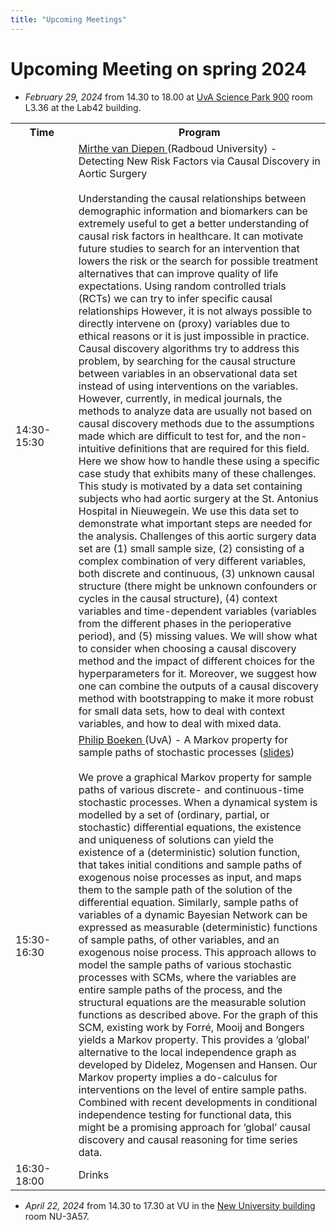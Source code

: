 ```yaml
---
title: "Upcoming Meetings"
---
```


# Upcoming Meeting on spring 2024 

* *February 29, 2024* from 14.30 to 18.00 at [UvA Science Park 900](https://www.uva.nl/en/shared-content/locaties/en/sciencepark/science-park.html) room L3.36 at the Lab42 building.

<div style="width: 100%; font-size: smaller; text-align: center; margin-bottom: 8px; margin-top: 8px;">
</div>

<table class="schedule">
    <tr>
        <th style="width:20%">Time</th>
        <th>Program</th>
    </tr>
    <tr class="talk">
        <td>14:30-15:30</td>
        <td> <a href="https://www.cs.ru.nl/staff/Mirthe.van.Diepen/"> Mirthe van Diepen </a> (Radboud University) - Detecting New Risk Factors via Causal Discovery in Aortic Surgery 
        <br>
        <br>
        Understanding the causal relationships between demographic information and biomarkers can be extremely useful to get a better understanding of causal risk factors in healthcare. It can motivate future studies to search for an intervention that lowers the risk or the search for possible treatment alternatives that can improve quality of life expectations. Using random controlled trials (RCTs) we can try to infer specific causal relationships However, it is not always possible to directly intervene on (proxy) variables due to ethical reasons or it is just impossible in practice. Causal discovery algorithms try to address this problem, by searching for the causal structure between variables in an observational data set instead of using interventions on the variables. However, currently, in medical journals, the methods to analyze data are usually not based on causal discovery methods due to the assumptions made which are difficult to test for, and the non-intuitive definitions that are required for this field. Here we show how to handle these using a specific case study that exhibits many of these challenges. This study is motivated by a data set containing subjects who had aortic surgery at the St. Antonius Hospital in Nieuwegein. We use this data set to demonstrate what important steps are needed for the analysis. Challenges of this aortic surgery data set are (1) small sample size, (2) consisting of a complex combination of very different variables, both discrete and continuous, (3) unknown causal structure (there might be unknown confounders or cycles in the causal structure), (4) context variables and time-dependent variables (variables from the different phases in the perioperative period), and (5) missing values. We will show what to consider when choosing a causal discovery method and the impact of different choices for the hyperparameters for it. Moreover, we suggest how one can combine the outputs of a causal discovery method with bootstrapping to make it more robust for small data sets, how to deal with context variables, and how to deal with mixed data.
        </td>
    </tr>
      <tr class="talk">
        <td>15:30-16:30</td>
        <td> <a href="https://philipboeken.github.io/"> Philip Boeken </a> (UvA) - A Markov property for sample paths of stochastic processes (<a href="/feb29-2024-boeken-markov.pdf">slides</a>) 
        <br>
        <br>
        We prove a graphical Markov property for sample paths of various discrete- and continuous-time stochastic processes. When a dynamical system is modelled by a set of (ordinary, partial, or stochastic) differential equations, the existence and uniqueness of solutions can yield the existence of a (deterministic) solution function, that takes initial conditions and sample paths of exogenous noise processes as input, and maps them to the sample path of the solution of the differential equation. Similarly, sample paths of variables of a dynamic Bayesian Network can be expressed as measurable (deterministic) functions of sample paths, of other variables, and an exogenous noise process. This approach allows to model the sample paths of various stochastic processes with SCMs, where the variables are entire sample paths of the process, and the structural equations are the measurable solution functions as described above. For the graph of this SCM, existing work by Forré, Mooij and Bongers yields a Markov property. This provides a ‘global’ alternative to the local independence graph as developed by Didelez, Mogensen and Hansen. Our Markov property implies a do-calculus for interventions on the level of entire sample paths. Combined with recent developments in conditional independence testing for functional data, this might be a promising approach for ‘global’ causal discovery and causal reasoning for time series data.
        </td>
</td>
    </tr>
    <tr class="drinks">
        <td>16:30-18:00</td>
        <td>Drinks</td>
    </tr>
</table>

* *April 22, 2024* from 14.30 to 17.30 at VU in the [New University building](https://vu.nl/en/about-vu/more-about/new-university-building) room NU-3A57.

